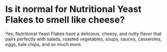 # Is it normal for Nutritional Yeast Flakes to smell like cheese?

Yes, Nutritional Yeast Flakes have a delicious, cheesy, and nutty flavor that pairs perfectly with salads, roasted vegetables, soups, sauces, casseroles, eggs, kale chips, and so much more.